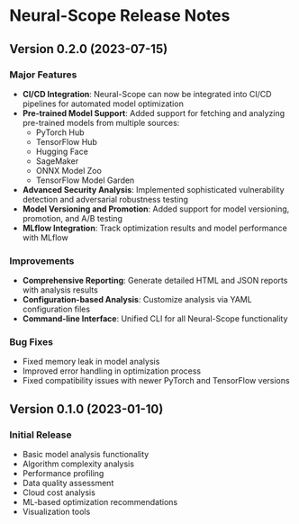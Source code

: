 # Neural-Scope Release Notes

## Version 0.2.0 (2023-07-15)

### Major Features

- **CI/CD Integration**: Neural-Scope can now be integrated into CI/CD pipelines for automated model optimization
- **Pre-trained Model Support**: Added support for fetching and analyzing pre-trained models from multiple sources:
  - PyTorch Hub
  - TensorFlow Hub
  - Hugging Face
  - SageMaker
  - ONNX Model Zoo
  - TensorFlow Model Garden
- **Advanced Security Analysis**: Implemented sophisticated vulnerability detection and adversarial robustness testing
- **Model Versioning and Promotion**: Added support for model versioning, promotion, and A/B testing
- **MLflow Integration**: Track optimization results and model performance with MLflow

### Improvements

- **Comprehensive Reporting**: Generate detailed HTML and JSON reports with analysis results
- **Configuration-based Analysis**: Customize analysis via YAML configuration files
- **Command-line Interface**: Unified CLI for all Neural-Scope functionality

### Bug Fixes

- Fixed memory leak in model analysis
- Improved error handling in optimization process
- Fixed compatibility issues with newer PyTorch and TensorFlow versions

## Version 0.1.0 (2023-01-10)

### Initial Release

- Basic model analysis functionality
- Algorithm complexity analysis
- Performance profiling
- Data quality assessment
- Cloud cost analysis
- ML-based optimization recommendations
- Visualization tools
